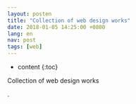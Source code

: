 ```yaml
---
layout: posten
title: "Collection of web design works"
date: 2018-01-05 14:25:00 +0800
lang: en
nav: post
tags: [web]
---
```


* content
{:toc}

Collection of web design works
<!-- more -->
<p>.</p>

